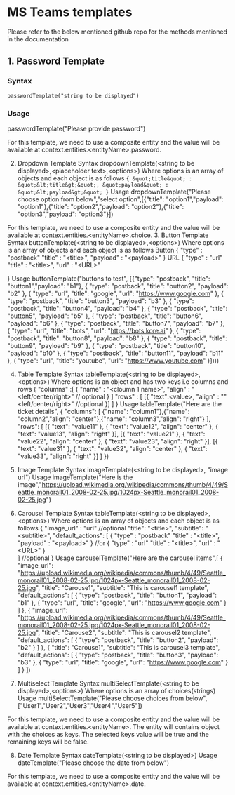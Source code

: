 <h1>MS Teams templates</h1>

Please refer to the below mentioned github repo for the methods mentioned in the documentation

<h2>1. Password Template</h2>
<h3>Syntax</h3>
<code>passwordTemplate(&quot;string to be displayed&quot;)</code>
<h3>Usage</h3>

passwordTemplate(&quot;Please provide password&quot;)

For this template, we need to use a composite entity and the value will be available at context.entities.&lt;entityName&gt;.password.

2. Dropdown Template
Syntax
dropdownTemplate(&lt;string to be displayed&gt;,&lt;placeholder text&gt;,&lt;options&gt;)
Where options is an array of objects and each object is as follows
`{
    &quot;title&quot; : &quot;&lt;title&gt;&quot;,
    &quot;payload&quot; : &quot;&lt;payload&gt;&quot;
}`
Usage
dropdownTemplate(&quot;Please choose option from below&quot;,&quot;select option&quot;,[{&quot;title&quot;: &quot;option1&quot;,&quot;payload&quot;: &quot;option1&quot;},{&quot;title&quot;: &quot;option2&quot;,&quot;payload&quot;: &quot;option2&quot;},{&quot;title&quot;: &quot;option3&quot;,&quot;payload&quot;: &quot;option3&quot;}])





For this template, we need to use a composite entity and the value will be available at context.entities.&lt;entityName&gt;.choice.
3. Button Template
Syntax
buttonTemplate(&lt;string to be displayed&gt;,&lt;options&gt;)
Where options is an array of objects and each object is as follows
Button
{
    &quot;type&quot; : &quot;postback&quot;
&quot;title&quot; : &quot;&lt;title&gt;&quot;,
&quot;payload&quot; : &quot;&lt;payload&gt;&quot;
}
URL
{
&quot;type&quot; : &quot;url&quot;
&quot;title&quot; : &quot;&lt;title&gt;&quot;,
&quot;url&quot; : &quot;&lt;URL&gt;&quot;

}
Usage
buttonTemplate(&quot;buttons to test&quot;, [{&quot;type&quot;: &quot;postback&quot;, &quot;title&quot;: &quot;button1&quot;,&quot;payload&quot;: &quot;b1&quot;}, { &quot;type&quot;: &quot;postback&quot;, &quot;title&quot;: &quot;button2&quot;, &quot;payload&quot;: &quot;b2&quot; }, { &quot;type&quot;: &quot;url&quot;, &quot;title&quot;: &quot;google&quot;, &quot;url&quot;: &quot;https://www.google.com&quot; }, { &quot;type&quot;: &quot;postback&quot;, &quot;title&quot;: &quot;button3&quot;, &quot;payload&quot;: &quot;b3&quot; }, { &quot;type&quot;: &quot;postback&quot;, &quot;title&quot;: &quot;button4&quot;, &quot;payload&quot;: &quot;b4&quot; }, { &quot;type&quot;: &quot;postback&quot;, &quot;title&quot;: &quot;button5&quot;, &quot;payload&quot;: &quot;b5&quot; }, { &quot;type&quot;: &quot;postback&quot;, &quot;title&quot;: &quot;button6&quot;, &quot;payload&quot;: &quot;b6&quot; }, { &quot;type&quot;: &quot;postback&quot;, &quot;title&quot;: &quot;button7&quot;, &quot;payload&quot;: &quot;b7&quot; }, { &quot;type&quot;: &quot;url&quot;, &quot;title&quot;: &quot;bots&quot;, &quot;url&quot;: &quot;https://bots.kore.ai&quot; }, { &quot;type&quot;: &quot;postback&quot;, &quot;title&quot;: &quot;button8&quot;, &quot;payload&quot;: &quot;b8&quot; }, { &quot;type&quot;: &quot;postback&quot;, &quot;title&quot;: &quot;button9&quot;, &quot;payload&quot;: &quot;b9&quot; }, { &quot;type&quot;: &quot;postback&quot;, &quot;title&quot;: &quot;button10&quot;, &quot;payload&quot;: &quot;b10&quot; }, { &quot;type&quot;: &quot;postback&quot;, &quot;title&quot;: &quot;button11&quot;, &quot;payload&quot;: &quot;b11&quot; }, { &quot;type&quot;: &quot;url&quot;, &quot;title&quot;: &quot;youtube&quot;, &quot;url&quot;: &quot;https://www.youtube.com&quot; }])))







4. Table Template
Syntax
tableTemplate(&lt;string to be displayed&gt;,&lt;options&gt;)
Where options is an object and has two keys i.e columns and rows
{
    &quot;columns&quot; :[
    {
        &quot;name&quot; : &quot;&lt;cloumn 1 name&gt;&quot;,
        &quot;align&quot; : &quot;&lt;left/center/right&gt;&quot; // optional
    }
]
&quot;rows&quot; : [
        [{
&quot;text&quot;:&lt;value&gt;,
&quot;align&quot; : &quot;&quot;&lt;left/center/right&gt;&quot; //optional
 }]
]
}
Usage
tableTemplate(&quot;Here are the ticket details&quot;,  {
    &quot;columns&quot;: [
        {&quot;name&quot;: &quot;column1&quot;},{&quot;name&quot;: &quot;column2&quot;,&quot;align&quot;: &quot;center&quot;},{&quot;name&quot;: &quot;column3&quot;,&quot;align&quot;: &quot;right&quot;}
    ],
    &quot;rows&quot;: [
        [{ &quot;text&quot;: &quot;value11&quot; }, { &quot;text&quot;: &quot;value12&quot;, &quot;align&quot;: &quot;center&quot; }, { &quot;text&quot;: &quot;value13&quot;, &quot;align&quot;: &quot;right&quot; }],
        [{ &quot;text&quot;: &quot;value21&quot; }, { &quot;text&quot;: &quot;value22&quot;, &quot;align&quot;: &quot;center&quot; }, { &quot;text&quot;: &quot;value23&quot;, &quot;align&quot;: &quot;right&quot; }],
        [{ &quot;text&quot;: &quot;value31&quot; }, { &quot;text&quot;: &quot;value32&quot;, &quot;align&quot;: &quot;center&quot; }, { &quot;text&quot;: &quot;value33&quot;, &quot;align&quot;: &quot;right&quot; }]
    ]
})














5. Image Template
Syntax
imageTemplate(&lt;string to be displayed&gt;, &quot;image url&quot;)
Usage
imageTemplate(&quot;Here is the image&quot;,&quot;https://upload.wikimedia.org/wikipedia/commons/thumb/4/49/Seattle_monorail01_2008-02-25.jpg/1024px-Seattle_monorail01_2008-02-25.jpg&quot;)






6. Carousel Template
Syntax
tableTemplate(&lt;string to be displayed&gt;,&lt;options&gt;)
Where options is an array of objects and each object is as follows
{
    &quot;Image_url&quot; : &quot;url&quot; //optional
&quot;title&quot;: &quot;&lt;title&gt;&quot;,
    &quot;subtitle&quot;: &quot;&lt;subtitle&gt;&quot;,
    &quot;default_actions&quot;: [
{
    &quot;type&quot; : &quot;postback&quot;
&quot;title&quot; : &quot;&lt;title&gt;&quot;,
&quot;payload&quot; : &quot;&lt;payload&gt;&quot;
}
//or
{
&quot;type&quot; : &quot;url&quot;
&quot;title&quot; : &quot;&lt;title&gt;&quot;,
&quot;url&quot; : &quot;&lt;URL&gt;&quot;
}  
    ] //optional
}
Usage
carouselTemplate(&quot;Here are the carousel items&quot;,[
    {
        &quot;image_url&quot;: &quot;https://upload.wikimedia.org/wikipedia/commons/thumb/4/49/Seattle_monorail01_2008-02-25.jpg/1024px-Seattle_monorail01_2008-02-25.jpg&quot;,
        &quot;title&quot;: &quot;Carouse1&quot;,
        &quot;subtitle&quot;: &quot;This is carousel1 template&quot;,
        &quot;default_actions&quot;: [
            { &quot;type&quot;: &quot;postback&quot;, &quot;title&quot;: &quot;button1&quot;, &quot;payload&quot;: &quot;b1&quot; },
            { &quot;type&quot;: &quot;url&quot;, &quot;title&quot;: &quot;google&quot;, &quot;url&quot;: &quot;https://www.google.com&quot; }
        ]
    },
    {
        &quot;image_url&quot;: &quot;https://upload.wikimedia.org/wikipedia/commons/thumb/4/49/Seattle_monorail01_2008-02-25.jpg/1024px-Seattle_monorail01_2008-02-25.jpg&quot;,
        &quot;title&quot;: &quot;Carouse2&quot;,
        &quot;subtitle&quot;: &quot;This is carousel2 template&quot;,
        &quot;default_actions&quot;: [
            { &quot;type&quot;: &quot;postback&quot;, &quot;title&quot;: &quot;button2&quot;, &quot;payload&quot;: &quot;b2&quot; }
        ]
    },
    {
        &quot;title&quot;: &quot;Carouse1&quot;,
        &quot;subtitle&quot;: &quot;This is carousel3 template&quot;,
        &quot;default_actions&quot;: [
            { &quot;type&quot;: &quot;postback&quot;, &quot;title&quot;: &quot;button3&quot;, &quot;payload&quot;: &quot;b3&quot; },
            { &quot;type&quot;: &quot;url&quot;, &quot;title&quot;: &quot;google&quot;, &quot;url&quot;: &quot;https://www.google.com&quot; }
        ]
    }
])


7. Multiselect Template
Syntax
multiSelectTemplate(&lt;string to be displayed&gt;,&lt;options&gt;)
Where options is an array of choices(strings)
Usage
multiSelectTemplate(&quot;Please choose choices from below&quot;,[&quot;User1&quot;,&quot;User2&quot;,&quot;User3&quot;,&quot;User4&quot;,&quot;User5&quot;])

For this template, we need to use a composite entity and the value will be available at context.entities.&lt;entityName&gt;. The entity will contains object with the choices as keys. The selected keys value will be true and the remaining keys will be false.







8. Date Template
Syntax
dateTemplate(&lt;string to be displayed&gt;)
Usage
dateTemplate(&quot;Please choose the date from below&quot;)



For this template, we need to use a composite entity and the value will be available at context.entities.&lt;entityName&gt;.date.



